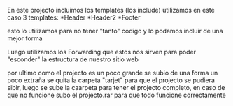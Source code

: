 En este  projecto incluimos los templates (los include) utilizamos en este caso 3 templates:
*Header
*Header2
*Footer

esto lo utilizamos para no tener "tanto" codigo y lo podamos incluir de una mejor forma

Luego utilizamos los Forwarding que estos nos sirven para poder "esconder" la estructura de nuestro sitio web 


por ultimo como el projecto es un poco grande se subio de una forma un poco extraña 
se quita la carpeta "tarjet" para que el projecto se pudiera sibir, luego se sube la caarpeta para tener el projecto completo, en caso de que no funcione subo el projecto.rar para que todo funcione correctamente 
